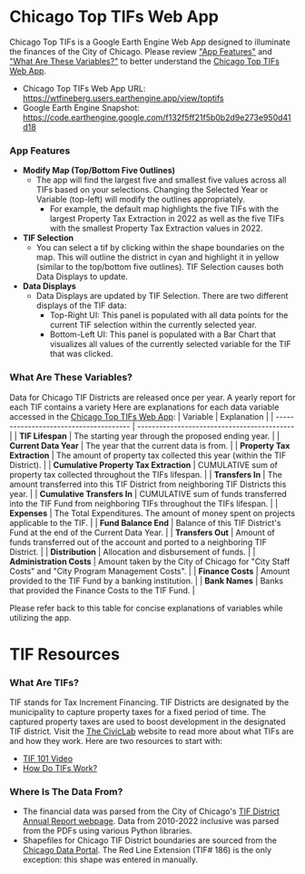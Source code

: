 # Chicago Top TIFs Web App
Chicago Top TIFs is a Google Earth Engine Web App designed to illuminate the finances of the City of Chicago. Please review ["App Features"](https://github.com/willfineberg/chi-top-tifs#app-features) and ["What Are These Variables?"](https://github.com/willfineberg/chi-top-tifs#what-are-these-variables) to better understand the [Chicago Top TIFs Web App](https://wtfineberg.users.earthengine.app/view/toptifs).

- Chicago Top TIFs Web App URL: https://wtfineberg.users.earthengine.app/view/toptifs
- Google Earth Engine Snapshot: https://code.earthengine.google.com/f132f5ff21f5b0b2d9e273e950d41d18

### App Features
- **Modify Map (Top/Bottom Five Outlines)**
  - The app will find the largest five and smallest five values across all TIFs based on your selections. Changing the Selected Year or Variable (top-left) will modify the outlines appropriately. 
    - For example, the default map highlights the five TIFs with the largest Property Tax Extraction in 2022 as well as the five TIFs with the smallest Property Tax Extraction values in 2022.
- **TIF Selection**
  - You can select a tif by clicking within the shape boundaries on the map. This will outline the district in cyan and highlight it in yellow (similar to the top/bottom five outlines). TIF Selection causes both Data Displays to update.
- **Data Displays**
  - Data Displays are updated by TIF Selection. There are two different displays of the TIF data:
    - Top-Right UI: This panel is populated with all data points for the current TIF selection within the currently selected year.
    - Bottom-Left UI: This panel is populated with a Bar Chart that visualizes all values of the currently selected variable for the TIF that was clicked.

### What Are These Variables?
Data for Chicago TIF Districts are released once per year. A yearly report for each TIF contains a variety 
Here are explanations for each data variable accessed in the [Chicago Top TIFs Web App](https://wtfineberg.users.earthengine.app/view/toptifs):
| Variable                               | Explanation                                 |
| -------------------------------------- | ------------------------------------------- |
| **TIF Lifespan**                       | The starting year through the proposed ending year. |
| **Current Data Year**                  | The year that the current data is from. |
| **Property Tax Extraction**            | The amount of property tax collected this year (within the TIF District). |
| **Cumulative Property Tax Extraction** | CUMULATIVE sum of property tax collected throughout the TIFs lifespan. |
| **Transfers In**                       | The amount transferred into this TIF District from neighboring TIF Districts this year. |
| **Cumulative Transfers In**            | CUMULATIVE sum of funds transferred into the TIF Fund from neighboring TIFs throughout the TIFs lifespan. |
| **Expenses**                           | The Total Expenditures. The amount of money spent on projects applicable to the TIF. |
| **Fund Balance End**                   | Balance of this TIF District's Fund at the end of the Current Data Year.    |
| **Transfers Out**                      | Amount of funds transferred out of the account and ported to a neighboring TIF District. |
| **Distribution**                       | Allocation and disbursement of funds.  |
| **Administration Costs**               | Amount taken by the City of Chicago for "City Staff Costs" and "City Program Management Costs". |
| **Finance Costs**                      | Amount provided to the TIF Fund by a banking institution. |
| **Bank Names**                         | Banks that provided the Finance Costs to the TIF Fund. |

Please refer back to this table for concise explanations of variables while utilizing the app.

# TIF Resources
### What Are TIFs?
TIF stands for Tax Increment Financing. TIF Districts are designated by the municipality to capture property taxes for a fixed period of time. The captured property taxes are used to boost development in the designated TIF district. Visit the [The CivicLab](https://www.civiclab.us/) website to read more about what TIFs are and how they work. Here are two resources to start with:
- [TIF 101 Video](https://www.civiclab.us/tif-101/)
- [How Do TIFs Work?](https://www.civiclab.us/tif_illumination_project/how-do-tifs-work/)

### Where Is The Data From?
* The financial data was parsed from the City of Chicago's [TIF District Annual Report webpage](https://www.chicago.gov/city/en/depts/dcd/supp_info/tif-district-annual-reports-2004-present.html). Data from 2010-2022 inclusive was parsed from the PDFs using various Python libraries.
* Shapefiles for Chicago TIF District boundaries are sourced from the [Chicago Data Portal](https://data.cityofchicago.org/browse?q=tif+boundaries&sortBy=last_modified&tags=shapefiles&utf8=%E2%9C%93). The Red Line Extension (TIF# 186) is the only exception: this shape was entered in manually.

